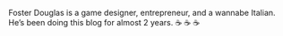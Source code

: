 Foster Douglas is a game designer, entrepreneur, and a wannabe Italian. He’s been doing this blog for almost 2 years. :coffee: :coffee: :coffee:
